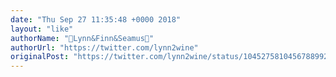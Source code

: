 ```yaml
---
date: "Thu Sep 27 11:35:48 +0000 2018"
layout: "like"
authorName: "🦄Lynn&Finn&Seamus🦄"
authorUrl: "https://twitter.com/lynn2wine"
originalPost: "https://twitter.com/lynn2wine/status/1045275810456788992"
---
```

